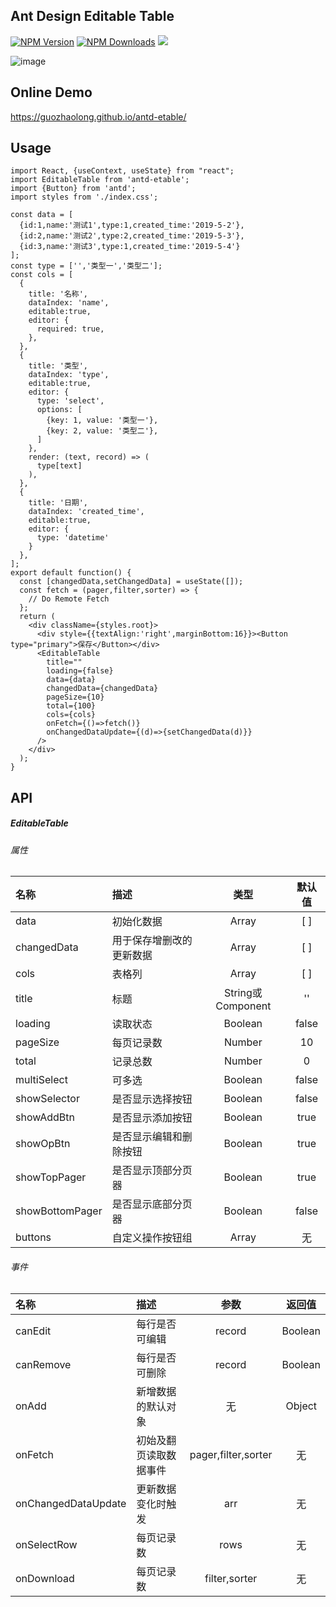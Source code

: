 ## Ant Design Editable Table

[![NPM Version](http://img.shields.io/npm/v/antd-etable.svg?style=flat)](https://www.npmjs.org/package/antd-etable)
[![NPM Downloads](https://img.shields.io/npm/dm/antd-etable.svg?style=flat)](https://www.npmjs.org/package/antd-etable)
![](https://img.shields.io/badge/license-MIT-000000.svg)

![image](https://github.com/guozhaolong/antd-etable/raw/master/example/snapshots/1.jpg)

## Online Demo
https://guozhaolong.github.io/antd-etable/

## Usage
```
import React, {useContext, useState} from "react";
import EditableTable from 'antd-etable';
import {Button} from 'antd';
import styles from './index.css';

const data = [
  {id:1,name:'测试1',type:1,created_time:'2019-5-2'},
  {id:2,name:'测试2',type:2,created_time:'2019-5-3'},
  {id:3,name:'测试3',type:1,created_time:'2019-5-4'}
];
const type = ['','类型一','类型二'];
const cols = [
  {
    title: '名称',
    dataIndex: 'name',
    editable:true,
    editor: {
      required: true,
    },
  },
  {
    title: '类型',
    dataIndex: 'type',
    editable:true,
    editor: {
      type: 'select',
      options: [
        {key: 1, value: '类型一'},
        {key: 2, value: '类型二'},
      ]
    },
    render: (text, record) => (
      type[text]
    ),
  },
  {
    title: '日期',
    dataIndex: 'created_time',
    editable:true,
    editor: {
      type: 'datetime'
    }
  },
];
export default function() {
  const [changedData,setChangedData] = useState([]);
  const fetch = (pager,filter,sorter) => {
    // Do Remote Fetch
  };
  return (
    <div className={styles.root}>
      <div style={{textAlign:'right',marginBottom:16}}><Button type="primary">保存</Button></div>
      <EditableTable
        title=""
        loading={false}
        data={data}
        changedData={changedData}
        pageSize={10}
        total={100}
        cols={cols}
        onFetch={()=>fetch()}
        onChangedDataUpdate={(d)=>{setChangedData(d)}}
      />
    </div>
  );
}

```
## API
##### EditableTable
###### 属性
| 名称 | 描述 | 类型 | 默认值 |
|:---|:---|:---:|:---:|
| data | 初始化数据 | Array | [ ] |
| changedData | 用于保存增删改的更新数据 | Array | [ ] |
| cols | 表格列 | Array | [ ] |
| title | 标题 | String或Component | '' |
| loading | 读取状态 | Boolean | false |
| pageSize | 每页记录数 | Number | 10 |
| total | 记录总数 | Number | 0 |
| multiSelect | 可多选 | Boolean | false |
| showSelector | 是否显示选择按钮 | Boolean | false |
| showAddBtn | 是否显示添加按钮 | Boolean | true |
| showOpBtn | 是否显示编辑和删除按钮 | Boolean | true |
| showTopPager | 是否显示顶部分页器 | Boolean | true |
| showBottomPager | 是否显示底部分页器 | Boolean | false |
| buttons | 自定义操作按钮组 | Array | 无 |

###### 事件
| 名称 | 描述 | 参数 | 返回值 |
|:---|:---|:---:|:---:|
| canEdit | 每行是否可编辑 | record | Boolean |
| canRemove | 每行是否可删除 | record | Boolean |
| onAdd | 新增数据的默认对象 | 无 | Object |
| onFetch | 初始及翻页读取数据事件 | pager,filter,sorter | 无 |
| onChangedDataUpdate | 更新数据变化时触发 | arr | 无 |
| onSelectRow | 每页记录数 | rows | 无 |
| onDownload | 每页记录数 | filter,sorter | 无 |
